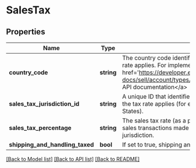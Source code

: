 # SalesTax

## Properties
Name | Type | Description | Notes
------------ | ------------- | ------------- | -------------
**country_code** | **string** | The country code identifying the country to which this tax rate applies. For implementation help, refer to &lt;a href&#x3D;&#39;https://developer.ebay.com/api-docs/sell/account/types/ba:CountryCodeEnum&#39;&gt;eBay API documentation&lt;/a&gt; | [optional] 
**sales_tax_jurisdiction_id** | **string** | A unique ID that identifies the sales tax jurisdiction to which the tax rate applies (for example a state within the United States). | [optional] 
**sales_tax_percentage** | **string** | The sales tax rate (as a percentage of the sale) applied to sales transactions made in this country and sales tax jurisdiction. | [optional] 
**shipping_and_handling_taxed** | **bool** | If set to true, shipping and handling charges are taxed. | [optional] 

[[Back to Model list]](../README.md#documentation-for-models) [[Back to API list]](../README.md#documentation-for-api-endpoints) [[Back to README]](../README.md)


